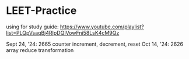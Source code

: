 # LEET-Practice

using for study guide: <link>https://www.youtube.com/playlist?list=PLQpVsaqBj4RIpDQIVowFni58LsK4cM9Qz</link>

Sept 24, '24: 2665 counter increment, decrement, reset
Oct 14, '24: 2626 array reduce transformation
